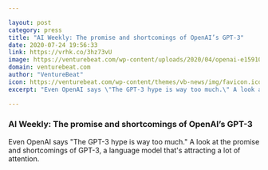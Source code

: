 ```yaml
---

layout: post
category: press
title: "AI Weekly: The promise and shortcomings of OpenAI’s GPT-3"
date: 2020-07-24 19:56:33
link: https://vrhk.co/3hz73vU
image: https://venturebeat.com/wp-content/uploads/2020/04/openai-e1591041162109.jpg?w=1200&strip=all
domain: venturebeat.com
author: "VentureBeat"
icon: https://venturebeat.com/wp-content/themes/vb-news/img/favicon.ico
excerpt: "Even OpenAI says \"The GPT-3 hype is way too much.\" A look at the promise and shortcomings of GPT-3, a language model that's attracting a lot of attention."

---
```


### AI Weekly: The promise and shortcomings of OpenAI’s GPT-3

Even OpenAI says "The GPT-3 hype is way too much." A look at the promise and shortcomings of GPT-3, a language model that's attracting a lot of attention.